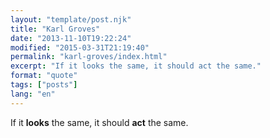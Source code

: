 ```yaml
---
layout: "template/post.njk"
title: "Karl Groves"
date: "2013-11-10T19:22:24"
modified: "2015-03-31T21:19:40"
permalink: "karl-groves/index.html"
excerpt: "If it looks the same, it should act the same."
format: "quote"
tags: ["posts"]
lang: "en"
---
```

If it **looks** the same, it should **act** the same.
